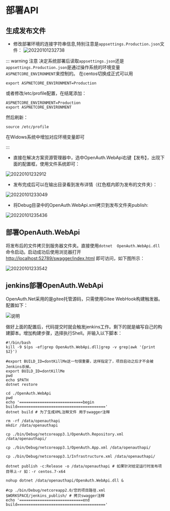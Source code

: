 # 部署API

## 生成发布文件

* 修改部署环境的连接字符串信息,特别注意是`appsettings.Production.json`文件：
![20220101232738](http://img.openauth.net.cn/20220101232738.png)

::: warning 注意
决定系统部署后读取`appsettings.json`还是`appsettings.Production.json`是通过操作系统的环境变量`ASPNETCORE_ENVIRONMENT`来控制的。
在centos切换成正式可以用
```shell
export ASPNETCORE_ENVIRONMENT=Production
```

或者修改/etc/profile配置，在结尾添加：
```shell
ASPNETCORE_ENVIRONMENT=Production
export ASPNETCORE_ENVIRONMENT
```
然后刷新：
```shell
source /etc/profile
```
在Widows系统中增加对应环境变量即可

:::

* 直接在解决方案资源管理器中，选中OpenAuth.WebApi右键【发布】，出现下面的配置框，使用文件系统即可：

![20220101232912](http://img.openauth.net.cn/20220101232912.png)

* 发布完成后可以在输出目录看到发布详情（红色框内即为发布的文件夹）：

![20220101233049](http://img.openauth.net.cn/20220101233049.png)

* 将Debug目录中的OpenAuth.WebApi.xml拷贝到发布文件夹publish:

![20220101235436](http://img.openauth.net.cn/20220101235436.png)

## 部署OpenAuth.WebApi

将发布后的文件拷贝到服务器文件夹。直接使用`dotnet  OpenAuth.WebApi.dll` 命令启动。启动成功后使用浏览器打开[http://localhost:52789/swagger/index.html](http://localhost:52789/swagger/index.html) 即可访问，如下图所示：

![20220101233542](http://img.openauth.net.cn/20220101233542.png)


## jenkins部署OpenAuth.WebApi

OpenAuth.Net采用的是gitee托管源码，只需使用Gitee WebHook构建触发器。配置如下：

![说明](/giteesource.png "说明")

做好上面的配置后，代码提交时就会触发jenkins工作。剩下的就是编写自己的构建脚本。增加构建步骤，选择执行Shell。并输入以下脚本：

```shell
#!/bin/bash
kill -9 $(ps -ef|grep OpenAuth.WebApi.dll|grep -v grep|awk '{print $2}')

#export BUILD_ID=dontKillMe这一句很重要，这样指定了，项目启动之后才不会被Jenkins杀掉。
export BUILD_ID=dontKillMe
pwd
echo $PATH
dotnet restore

cd ./OpenAuth.WebApi
pwd
echo '============================begin build======================================='
dotnet build # 为了生成XML注释文件 用于swagger注释

rm -rf /data/openauthapi
mkdir /data/openauthapi

cp ./bin/Debug/netcoreapp3.1/OpenAuth.Repository.xml /data/openauthapi/

cp ./bin/Debug/netcoreapp3.1/OpenAuth.App.xml /data/openauthapi/

cp ./bin/Debug/netcoreapp3.1/Infrastructure.xml /data/openauthapi/

dotnet publish -c:Release -o /data/openauthapi # 如果针对给定运行时发布项目带上-r 如：-r centos.7-x64

nohup dotnet /data/openauthapi/OpenAuth.WebApi.dll &

#cp ./bin/Debug/netcoreapp2.0/您的项目路径.xml $WORKSPACE/jenkins_publish/ # 拷贝swagger注释
echo '============================end build======================================='
```


